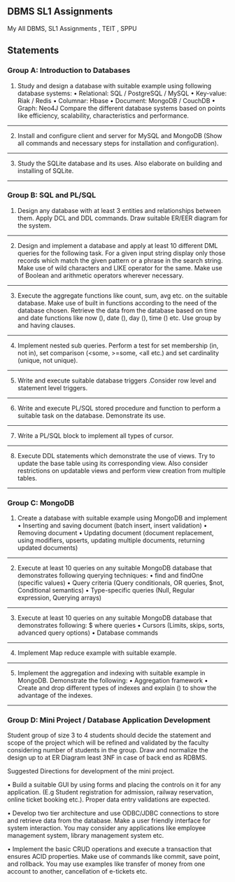 ## DBMS SL1 Assignments
 My All DBMS, SL1 Assignments , TEIT , SPPU

## Statements


### Group A: Introduction to Databases

1. Study and design a database with suitable example using following database systems:
• Relational: SQL / PostgreSQL / MySQL
• Key-value: Riak / Redis
• Columnar: Hbase
• Document: MongoDB / CouchDB
• Graph: Neo4J
Compare the different database systems based on points like efficiency, scalability,
characteristics and performance.
------------------------------------------------------------------------------------------------------------------
2. Install and configure client and server for MySQL and MongoDB (Show all commands and
necessary steps for installation and configuration).
------------------------------------------------------------------------------------------------------------------
3. Study the SQLite database and its uses. Also elaborate on building and installing of SQLite.

------------------------------------------------------------------------------------------------------------------

### Group B: SQL and PL/SQL

1. Design any database with at least 3 entities and relationships between them. Apply DCL and
DDL commands. Draw suitable ER/EER diagram for the system.
------------------------------------------------------------------------------------------------------------------
2. Design and implement a database and apply at least 10 different DML queries for the
following task. For a given input string display only those records which match the given
pattern or a phrase in the search string. Make use of wild characters and LIKE operator for
the same. Make use of Boolean and arithmetic operators wherever necessary.
------------------------------------------------------------------------------------------------------------------
3. Execute the aggregate functions like count, sum, avg etc. on the suitable database. Make use
of built in functions according to the need of the database chosen. Retrieve the data from
the database based on time and date functions like now (), date (), day (), time () etc. Use
group by and having clauses.
------------------------------------------------------------------------------------------------------------------
4. Implement nested sub queries. Perform a test for set membership (in, not in), set
comparison (<some, >=some, <all etc.) and set cardinality (unique, not unique).
------------------------------------------------------------------------------------------------------------------
5. Write and execute suitable database triggers .Consider row level and statement level
triggers.
------------------------------------------------------------------------------------------------------------------
6. Write and execute PL/SQL stored procedure and function to perform a suitable task on the
database. Demonstrate its use.
------------------------------------------------------------------------------------------------------------------ 
7. Write a PL/SQL block to implement all types of cursor.
------------------------------------------------------------------------------------------------------------------
8. Execute DDL statements which demonstrate the use of views. Try to update the base table
using its corresponding view. Also consider restrictions on updatable views and perform
view creation from multiple tables.

------------------------------------------------------------------------------------------------------------------

### Group C: MongoDB

1. Create a database with suitable example using MongoDB and implement
• Inserting and saving document (batch insert, insert validation)
• Removing document
• Updating document (document replacement, using modifiers, upserts, updating
multiple documents, returning updated documents)
------------------------------------------------------------------------------------------------------------------
2. Execute at least 10 queries on any suitable MongoDB database that demonstrates following
querying techniques:
• find and findOne (specific values)
• Query criteria (Query conditionals, OR queries, $not, Conditional semantics)
• Type-specific queries (Null, Regular expression, Querying arrays)
------------------------------------------------------------------------------------------------------------------
3. Execute at least 10 queries on any suitable MongoDB database that demonstrates following:
 $ where queries
• Cursors (Limits, skips, sorts, advanced query options)
• Database commands
------------------------------------------------------------------------------------------------------------------
4. Implement Map reduce example with suitable example.
------------------------------------------------------------------------------------------------------------------
5. Implement the aggregation and indexing with suitable example in MongoDB. Demonstrate
the following:
• Aggregation framework
• Create and drop different types of indexes and explain () to show the advantage of the
indexes.

------------------------------------------------------------------------------------------------------------------

### Group D: Mini Project / Database Application Development

Student group of size 3 to 4 students should decide the statement and scope of the project which
will be refined and validated by the faculty considering number of students in the group.
Draw and normalize the design up to at ER Diagram least 3NF in case of back end as RDBMS.

Suggested Directions for development of the mini project.

• Build a suitable GUI by using forms and placing the controls on it for any application. (E.g
Student registration for admission, railway reservation, online ticket booking etc.). Proper
data entry validations are expected.

• Develop two tier architecture and use ODBC/JDBC connections to store and retrieve data
from the database. Make a user friendly interface for system interaction. You may consider
any applications like employee management system, library management system etc.

• Implement the basic CRUD operations and execute a transaction that ensures ACID
properties. Make use of commands like commit, save point, and rollback. You may use
examples like transfer of money from one account to another, cancellation of e-tickets etc. 

